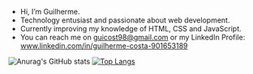 - Hi, I’m Guilherme.
- Technology entusiast and passionate about web development.
- Currently improving my knowledge of HTML, CSS and JavaScript.
- You can reach me on guicost98@gmail.com or my LinkedIn Profile: www.linkedin.com/in/guilherme-costa-901653189


![Anurag's GitHub stats](https://github-readme-stats.vercel.app/api?username=guicostads&show_icons=true&theme=synthwave)
[![Top Langs](https://github-readme-stats.vercel.app/api/top-langs/?username=guicostads)](https://github.com/anuraghazra/github-readme-stats)

